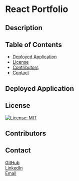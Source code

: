 # React Portfolio

## Description

## Table of Contents

- [Deployed Application](#deployed-application)
- [License](#license)
- [Contributors](#contributors)
- [Contact](#contact)

## Deployed Application

## License

[![License: MIT](https://img.shields.io/badge/License-MIT-yellow.svg)](https://opensource.org/licenses/MIT)

## Contributors

## Contact

[GitHub](https://github.com/HarrisSte)
<br>
[LinkedIn](https://www.linkedin.com/in/stephanie-harris-5069aa224/)
<br>
[Email](mailto:st3phanie.harris@gmail.com)
